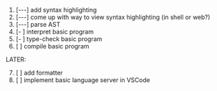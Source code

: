 1. [---] add syntax highlighting
2. [---] come up with way to view syntax highlighting (in shell or web?)
3. [---] parse AST
4. [- ] interpret basic program
5. [- ] type-check basic program
6. [ ] compile basic program

LATER:

7. [ ] add formatter
8. [ ] implement basic language server in VSCode
